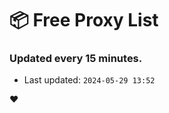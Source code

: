 # :package: Free Proxy List
### Updated every 15 minutes.

- Last updated: `2024-05-29 13:52`

:heart:
